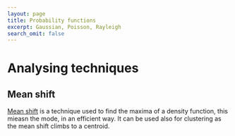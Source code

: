 ```yaml
---
layout: page
title: Probability functions 
excerpt: Gaussian, Poisson, Rayleigh
search_omit: false
---
```



# Analysing techniques

## Mean shift

[Mean shift](https://en.wikipedia.org/wiki/Mean_shift) is a technique used to find the maxima of a density function, this mieasn the mode, in an efficient way. 
It can be used also for clustering as the mean shift climbs to a centroid.